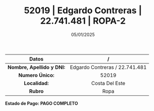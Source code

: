 ﻿---
title: 52019 | Edgardo Contreras | 22.741.481 | ROPA-2
date: 05/01/2025
draft: false
tags: ['costa-del-este', 'titular', 'ropa']
---

|          **Datos**          |  /  |
|:---------------------------:|:---:|
| **Nombre, Apellido y DNI:** | Edgardo Contreras / 22.741.481 |
|      **Numero Único:**      | 52019 |
|        **Localidad:**       | Costa Del Este |
|          **Rubro**          | Ropa |

**Estado de Pago:** **PAGO COMPLETO**

